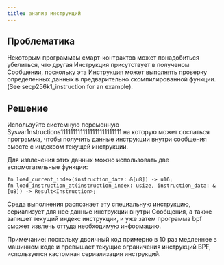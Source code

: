 ```yaml
---
title: анализ инструкций
---
```


## Проблематика

Некоторым программам смарт-контрактов может понадобиться убелиться, что другая Инструкция присутствует в полученом Сообщении, поскольку эта Инструкция может выполнять проверку определенных данных в предварительно скомпилированной функции. (See secp256k1_instruction for an example).

## Решение

Используйте системную переменную Sysvar1nstructions1111111111111111111111111 на которую может сослаться программа, чтобы получить данные инструкции внутри сообщения вместе с индексом текущей инструкции.

Для извлечения этих данных можно использовать две вспомогательные функции:

```
fn load_current_index(instruction_data: &[u8]) -> u16;
fn load_instruction_at(instruction_index: usize, instruction_data: &[u8]) -> Result<Instruction>;
```

Среда выполнения распознает эту специальную инструкцию, сериализует для нее данные инструкции внутри Сообщения, а также запишет текущий индекс инструкции, и уже затем программа bpf сможет извлечь оттуда необходимую информацию.

Примечание: поскольку двоичный код примерно в 10 раз медленнее в машинном коде и превышает текущие ограничения инструкций BPF, используется кастомная сериализация инструкций.
